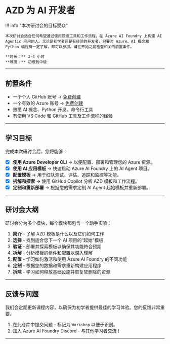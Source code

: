 <!--
CO_OP_TRANSLATOR_METADATA:
{
  "original_hash": "e3a6c07efed58baba33b43c69174aef8",
  "translation_date": "2025-09-24T09:13:54+00:00",
  "source_file": "workshop/docs/instructions/0-Introduction.md",
  "language_code": "zh"
}
-->
# AZD 为 AI 开发者

!!! info "本次研讨会的目标受众"
   
    本次研讨会适合任何希望通过使用顶级工具和工作流程，在 Azure AI Foundry 上构建 AI Agentic 应用的人。无论是初学者还是有经验的开发者，只要对 Azure、AI 概念和 Python 编程有一定了解，都可以参加。请在开始之前检查相关的前置条件。

    **时长：** 3-4 小时  
    **难度：** 初级到中级  

---


## 前置条件

- 一个个人 GitHub 账号 → [免费创建](https://github.com/signup)
- 一个有效的 Azure 账号 → [免费创建](https://aka.ms/free)
- 熟悉 AI 概念、Python 开发、命令行工具
- 有使用 VS Code 和 GitHub 工具及工作流程的经验

---

## 学习目标

完成本次研讨会后，您将能够：

- [X] **使用 Azure Developer CLI** → 以便配置、部署和管理您的 Azure 资源。
- [X] **使用 AI 应用模板** → 快速启动 Azure AI Foundry 上的 AI Agent 项目。
- [X] **配置模板** → 用于红队测试、评估、追踪和监控等功能。
- [X] **拆解和探索** → 使用 GitHub Copilot 分析 AZD 模板和工作流程。
- [X] **定制和重新部署** → 根据您的需求定制 AI Agent 起始模板并重新部署。

---

## 研讨会大纲

研讨会分为多个模块，每个模块都包含一个动手实验：

1. **简介** - 了解 AZD 模板是什么以及它们如何工作
1. **选择** - 找到适合您下一个 AI 项目的“起始”模板
1. **验证** - 部署并探索模板以确保其功能符合预期
1. **拆解** - 分析模板的组件和配置以深入理解
1. **配置** - 学习如何激活和使用 Azure AI Foundry 的不同功能
1. **定制** - 根据您的数据和需求重新构建应用程序
1. **拆除** - 学习如何释放基础设施并恢复软删除的资源

---

## 反馈与问题

我们会定期更新课程内容，以确保为初学者提供最佳的学习体验。您的反馈非常重要。

1. 在此仓库中提交问题 - 标记为 `Workshop` 以便于识别。
1. 加入 Azure AI Foundry Discord - 与其他学习者交流！

---

